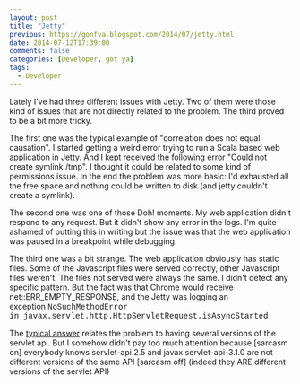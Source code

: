 ```yaml
---
layout: post
title: "Jetty"
previous: https://gonfva.blogspot.com/2014/07/jetty.html
date: 2014-07-12T17:39:00
comments: false
categories: [Developer, got ya]
tags:
  - Developer
---
```


Lately I've had three different issues with Jetty. Two of them were those kind of issues that are not directly related to the problem. The third proved to be a bit more tricky.


The first one was the typical example of "correlation does not equal causation". I started getting a weird error trying to run a Scala based web application in Jetty. And I kept received the following error "Could not create symlink /tmp". I thought it could be related to some kind of permissions issue. In the end the problem was more basic: I'd exhausted all the free space and nothing could be written to disk (and jetty couldn't create a symlink).


The second one was one of those Doh! moments. My web application didn't respond to any request. But it didn't show any error in the logs. I'm quite ashamed of putting this in writing but the issue was that the web application was paused in a breakpoint while debugging.


The third one was a bit strange. The web application obviously has static files. Some of the Javascript files were served correctly, other Javascript files weren't. The files not served were always the same. I didn't detect any specific pattern. But the fact was that Chrome would receive net::ERR_EMPTY_RESPONSE, and the Jetty was logging an exception&nbsp;<span style="font-family: 'Courier New', Courier, monospace;">NoSuchMethodError in&nbsp;</span><span style="font-family: 'Courier New', Courier, monospace;">javax.servlet.http.HttpServletRequest.isAsyncStarted &nbsp;</span>


The [typical answer](http://stackoverflow.com/questions/21510177/embedded-jetty-9) relates the problem to having several versions of the servlet api. But I somehow didn't pay too much attention because [sarcasm on]&nbsp;<sarcasm on="">everybody knows servlet-api.2.5 and javax.servlet-api-3.1.0 are not different versions of the same API [sarcasm off] (indeed they ARE different versions of the servlet API)<sarcasm off=""></sarcasm></sarcasm>
